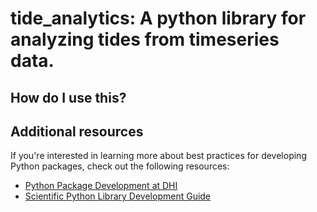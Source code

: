 # tide_analytics: A python library for analyzing tides from timeseries data.


## How do I use this?


## Additional resources

If you're interested in learning more about best practices for developing Python packages, check out the following resources:

- [Python Package Development at DHI](https://dhi.github.io/python-package-development/)
- [Scientific Python Library Development Guide](https://learn.scientific-python.org/development/)
